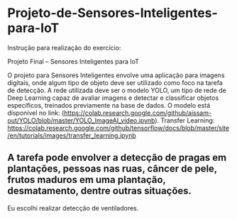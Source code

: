 # Projeto-de-Sensores-Inteligentes-para-IoT
Instrução para realização do exercício:

Projeto Final – Sensores Inteligentes para IoT

O projeto para Sensores Inteligentes envolve uma aplicação para imagens digitais, onde algum tipo de objeto deve ser utilizado como foco na tarefa de detecção. A rede utilizada deve ser o modelo YOLO, um tipo de rede de Deep Learning capaz de avaliar imagens e detectar e classificar objetos específicos, treinados previamente na base de dados.
O modelo está disponível no link: (https://colab.research.google.com/github/aissam-out/YOLO/blob/master/YOLO_ImageAI_video.ipynb).
Transfer Learning: https://colab.research.google.com/github/tensorflow/docs/blob/master/site/en/tutorials/images/transfer_learning.ipynb

A tarefa pode envolver a detecção de pragas em plantações, pessoas nas ruas, câncer de pele, frutos maduros em uma plantação, desmatamento, dentre outras situações.
----------------------------------------------------------------------------------------------------------------------------------------------------------------------
 Eu escolhi realizar detecção de ventiladores.
 
 
 
